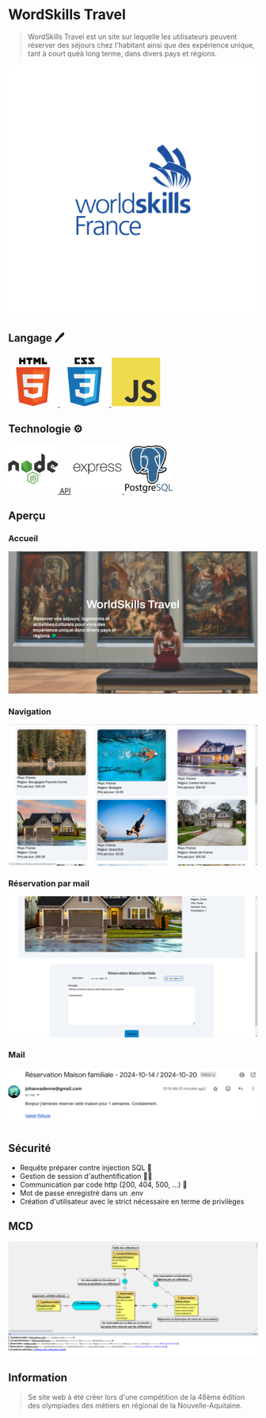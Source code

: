 # WordSkills Travel

> WordSkills Travel est un site sur lequelle les utilisateurs peuvent réserver des séjours chez l'habitant ainsi que des expérience unique, tant à court quèà long terme, dans divers pays et régions.

![Logo WordSkills](./client/image/logo/logo_worldskill.png)

## Langage 🖊
<a href="https://www.w3.org/html/" target="_blank" rel="noreferrer"> <img src="https://raw.githubusercontent.com/devicons/devicon/master/icons/html5/html5-original-wordmark.svg" alt="html5" width="100" height="100"/> </a> 
<a href="https://www.w3schools.com/css/" target="_blank" rel="noreferrer"> <img src="https://raw.githubusercontent.com/devicons/devicon/master/icons/css3/css3-original-wordmark.svg" alt="css3" width="100" height="100"/> </a> 
<a href="https://developer.mozilla.org/en-US/docs/Web/JavaScript" target="_blank" rel="noreferrer"> <img src="https://raw.githubusercontent.com/devicons/devicon/master/icons/javascript/javascript-original.svg" alt="javascript" width="100" height="100"/> </a> 

## Technologie ⚙
<a href="https://nodejs.org" target="_blank" rel="noreferrer"> <img src="https://raw.githubusercontent.com/devicons/devicon/master/icons/nodejs/nodejs-original-wordmark.svg" alt="nodejs" width="100" height="100"/> API</a> 
<a href="https://expressjs.com" target="_blank" rel="noreferrer"> <img src="https://raw.githubusercontent.com/devicons/devicon/master/icons/express/express-original-wordmark.svg" alt="express" width="100" height="100"/> </a> 
<a href="https://www.postgresql.org" target="_blank" rel="noreferrer"> <img src="https://raw.githubusercontent.com/devicons/devicon/master/icons/postgresql/postgresql-original-wordmark.svg" alt="postgresql" width="100" height="100"/> </a> </p>

## Aperçu

### Accueil
![Acueil](./client/image/screen/Accueil.png)

### Navigation
![Acueil](./client/image/screen/Navigation.png)

### Réservation par mail
![Acueil](./client/image/screen/Reservation.png)

### Mail
![Acueil](./client/image/screen/MailReservation.png)

## Sécurité
- Requête préparer contre injection SQL 💉
- Gestion de session d'authentification 👩‍💻
- Communication par code http (200, 404, 500, ...) 📢
- Mot de passe enregistré dans un .env
- Création d'utilisateur avec le strict nécessaire en terme de privilèges

## MCD
![Acueil](./client/image/screen/MCD.png)


## Information
> Se site web à été créer lors d'une compétition de la 48ème édition des olympiades des métiers en régional de la Nouvelle-Aquitaine.